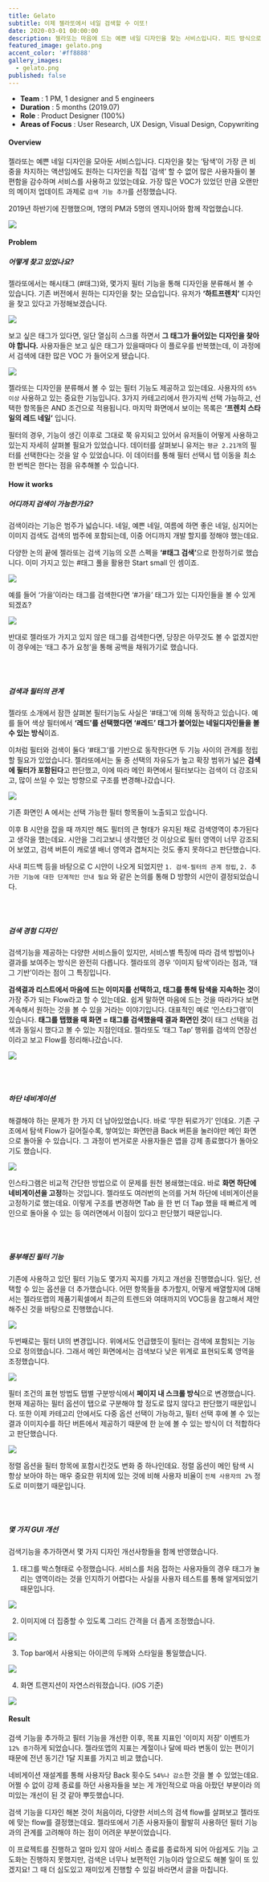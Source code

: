 ```yaml
---
title: Gelato
subtitle: 이제 젤라또에서 네일 검색할 수 이또!
date: 2020-03-01 00:00:00
description: 젤라또는 마음에 드는 예쁜 네일 디자인을 찾는 서비스입니다. 피드 방식으로만 탐색하던 기존의 방식을 넘어서, 검색 기능을 통해 더 편리한 탐색 경험을 만들었습니다.
featured_image: gelato.png
accent_color: '#ff8888'
gallery_images:
  - gelato.png
published: false  
---
```

* **Team** : 1 PM, 1 designer and 5 engineers
* **Duration** : 5 months (2019.07)
* **Role** : Product Designer (100%)
* **Areas of Focus** : User Research, UX Design, Visual Design, Copywriting 

#### Overview

젤라또는 예쁜 네일 디자인을 모아둔 서비스입니다. 디자인을 찾는 ‘탐색’이 가장 큰 비중을 차지하는 액션임에도 원하는 디자인을 직접 ‘검색’ 할 수 없어 많은 사용자들이 불편함을 감수하며 서비스를 사용하고 있었는데요. 가장 많은 VOC가 있었던 만큼 오랜만의 메이저 업데이트 과제로 ```검색 기능 추가```를 선정했습니다.

2019년 하반기에 진행했으며, 1명의 PM과 5명의 엔지니어와 함께 작업했습니다.

![](/images/projects/01_search/01.jpg)



#### Problem
##### 어떻게 찾고 있었나요?
젤라또에서는 해시태그 (#태그)와, 몇가지 필터 기능을 통해 디자인을 분류해서 볼 수 있습니다.
기존 버전에서 원하는 디자인을 찾는 모습입니다. 유저가 <b>‘하트프렌치’</b> 디자인을 찾고 있다고 가정해보겠습니다.

![](/images/projects/01_search/02.png)

보고 싶은 태그가 있다면, 일단 열심히 스크롤 하면서 <b>그 태그가 들어있는 디자인을 찾아야 합니다.</b> 사용자들은 보고 싶은 태그가 있을때마다 이 플로우를 반복했는데, 이 과정에서 검색에 대한 많은 VOC 가 들어오게 됐습니다.


![](/images/projects/01_search/03.png)

젤라또는 디자인을 분류해서 볼 수 있는 필터 기능도 제공하고 있는데요. 사용자의 `65% 이상` 사용하고 있는 중요한 기능입니다. 3가지 카테고리에서 한가지씩 선택 가능하고, 선택한 항목들은 AND 조건으로 적용됩니다. 마지막 화면에서 보이는 목록은 <b>‘프렌치 스타일의 레드 네일’</b> 입니다.

필터의 경우, 기능이 생긴 이후로 그대로 쭉 유지되고 있어서 유저들이 어떻게 사용하고 있는지 자세히 살펴볼 필요가 있었습니다. 데이터를 살펴보니 유저는 `평균 2.21개`의 필터를 선택한다는 것을 알 수 있었습니다. 이 데이터를 통해 필터 선택시 탭 이동을 최소 한 번씩은 한다는 점을 유추해볼 수 있습니다.

#### How it works
##### 어디까지 검색이 가능한가요?

검색이라는 기능은 범주가 넓습니다. 네일, 예쁜 네일, 여름에 하면 좋은 네일, 심지어는 이미지 검색도 검색의 범주에 포함되는데, 이중 어디까지 개발 할지를 정해야 했는데요.

다양한 논의 끝에 젤라또는 검색 기능의 오픈 스펙을 <b>‘#태그 검색’</b>으로 한정하기로 했습니다. 이미 가지고 있는 #태그 풀을 활용한 Start small 인 셈이죠.

![](/images/projects/01_search/04.png )

예를 들어 ‘가을’이라는 태그를 검색한다면 ‘#가을’ 태그가 있는 디자인들을 볼 수 있게 되겠죠?

![](/images/projects/01_search/05.png)

반대로 젤라또가 가지고 있지 않은 태그를 검색한다면, 당장은 아무것도 볼 수 없겠지만 이 경우에는 ‘태그 추가 요청’을 통해 공백을 채워가기로 했습니다.

<br>
<br>

##### 검색과 필터의 관계

젤라또 소개에서 잠깐 살펴본 필터기능도 사실은 ‘#태그’에 의해 동작하고 있습니다. 예를 들어 색상 필터에서 <b>‘레드’를 선택했다면 ‘#레드’ 태그가 붙어있는 네일디자인들을 볼 수 있는 방식</b>이죠.

이처럼 필터와 검색이 둘다 ‘#태그’를 기반으로 동작한다면 두 기능 사이의 관계를 정립할 필요가 있었습니다. 젤라또에서는 둘 중 선택의 자유도가 높고 확장 범위가 넓은 <b>검색에 필터가 포함된다</b>고 판단했고, 이에 따라 메인 화면에서 필터보다는 검색이 더 강조되고, 많이 쓰일 수 있는 방향으로 구조를 변경해나갔습니다.

![](/images/projects/01_search/06.png)

기존 화면인 A 에서는 선택 가능한 필터 항목들이 노출되고 있습니다.

이후 B 시안을 잡을 때 까지만 해도 필터의 큰 형태가 유지된 채로 검색영역이 추가된다고 생각을 했는데요. 시안을 그리고보니 생각했던 것 이상으로 필터 영역이 너무 강조되어 보였고, 검색 버튼이 캐로샐 배너 영역과 겹쳐지는 것도 좋지 못하다고 판단했습니다.

사내 피드백 등을 바탕으로 C 시안이 나오게 되었지만 `1. 검색-필터의 관계 정립`, `2. 추가한 기능에 대한 단계적인 안내 필요` 와 같은 논의를 통해 D 방향의 시안이 결정되었습니다.

<br>
<br>

##### 검색 경험 디자인

검색기능을 제공하는 다양한 서비스들이 있지만, 서비스별 특징에 따라 검색 방법이나 결과를 보여주는 방식은 완전히 다릅니다. 젤라또의 경우 ‘이미지 탐색’이라는 점과, ‘태그 기반’이라는 점이 그 특징입니다.

<b>검색결과 리스트에서 마음에 드는 이미지를 선택하고, 태그를 통해 탐색을 지속하는 것</b>이 가장 주가 되는 Flow라고 할 수 있는데요. 쉽게 말하면 마음에 드는 것을 따라가다 보면 계속해서 원하는 것을 볼 수 있을 거라는 이야기입니다. 대표적인 예로 ‘인스타그램’이 있습니다. <b>태그를 탭했을 때 화면 = 태그를 검색했을때 결과 화면인 것</b>이 태그 선택을 검색과 동일시 했다고 볼 수 있는 지점인데요. 젤라또도 ‘태그 Tap’ 행위를 검색의 연장선이라고 보고 Flow를 정리해나갔습니다.

![](/images/projects/01_search/07.png)

<br>
<br>

##### 하단 네비게이션
해결해야 하는 문제가 한 가지 더 남아있었습니다. 바로 ‘무한 뒤로가기’ 인데요. 기존 구조에서 탐색 Flow가 길어질수록, 쌓여있는 화면만큼 Back 버튼을 눌러야만 메인 화면으로 돌아올 수 있습니다. 그 과정이 번거로운 사용자들은 앱을 강제 종료했다가 돌아오기도 했습니다.

![](/images/projects/01_search/08.png)

인스타그램은 비교적 간단한 방법으로 이 문제를 원천 봉쇄했는데요. 바로 <b>화면 하단에 네비게이션을 고정</b>하는 것입니다. 젤라또도 여러번의 논의를 거쳐 하단에 네비게이션을 고정하기로 했는데요. 이렇게 구조를 변경하면 Tab 을 한 번 더 Tap 했을 때 빠르게 메인으로 돌아올 수 있는 등 여러면에서 이점이 있다고 판단했기 때문입니다.

<br>
<br>

##### 풍부해진 필터 기능
기존에 사용하고 있던 필터 기능도 몇가지 꼭지를 가지고 개선을 진행했습니다. 일단, 선택할 수 있는 옵션을 더 추가했습니다. 어떤 항목들을 추가할지, 어떻게 배열할지에 대해서는 젤라또랩의 제품기획셀에서 최근의 트렌드와 여태까지의 VOC등을 참고해서 제안해주신 것을 바탕으로 진행했습니다.

![](/images/projects/01_search/09.png)

두번째로는 필터 UI의 변경입니다. 위에서도 언급했듯이 필터는 검색에 포함되는 기능으로 정의했습니다. 그래서 메인 화면에서는 검색보다 낮은 위계로 표현되도록 영역을 조정했습니다.

![](/images/projects/01_search/10.png)

필터 조건의 표현 방법도 탭별 구분방식에서 <b>페이지 내 스크롤 방식</b>으로 변경했습니다. 현재 제공하는 필터 옵션이 탭으로 구분해야 할 정도로 많지 않다고 판단했기 때문입니다. 또한 이제 카테고리 안에서도 다중 옵션 선택이 가능하고, 필터 선택 후에 볼 수 있는 결과 이미지수를 하단 버튼에서 제공하기 때문에 한 눈에 볼 수 있는 방식이 더 적합하다고 판단했습니다.

![](/images/projects/01_search/11.png)

정렬 옵션을 필터 항목에 포함시킨것도 변화 중 하나인데요. 정렬 옵션이 메인 탐색 시 항상 보아야 하는 매우 중요한 위치에 있는 것에 비해 사용자 비율이 `전체 사용자의 2%` 정도로 미미했기 때문입니다.

<br>
<br>

##### 몇 가지 GUI 개선

검색기능을 추가하면서 몇 가지 디자인 개선사항들을 함께 반영했습니다.

1) 태그를 박스형태로 수정했습니다. 서비스를 처음 접하는 사용자들의 경우 태그가 눌리는 영역이라는 것을 인지하기 어렵다는 사실을 사용자 테스트를 통해 알게되었기 때문입니다.

![](/images/projects/01_search/12.png)

2) 이미지에 더 집중할 수 있도록 그리드 간격을 더 좁게 조정했습니다.

![](/images/projects/01_search/13.png)

3) Top bar에서 사용되는 아이콘의 두께와 스타일을 통일했습니다.

![](/images/projects/01_search/14.png)

4) 화면 트랜지션이 자연스러워졌습니다. (iOS 기준)

![](/images/projects/01_search/15.gif)


#### Result
검색 기능을 추가하고 필터 기능을 개선한 이후, 목표 지표인 '이미지 저장' 이벤트가 `12% 증가`하게 되었습니다. 젤라또앱의 지표는 계절이나 달에 따라 변동이 있는 편이기 때문에 전년 동기간 1달 지표를 가지고 비교 했습니다. 

네비게이션 재설계를 통해 사용자당 Back 횟수도 `54%나 감소`한 것을 볼 수 있었는데요. 어쩔 수 없이 강제 종료를 하던 사용자들을 보는 게 개인적으로 마음 아팠던 부분이라 의미있는 개선이 된 것 같아 뿌듯했습니다. 

검색 기능을 디자인 해본 것이 처음이라, 다양한 서비스의 검색 flow를 살펴보고 젤라또에 맞는 flow를 결정했는데요. 젤라또에서 기존 사용자들이 활발히 사용하던 필터 기능과의 관계를 고려해야 하는 점이 어려운 부분이었습니다. 

이 프로젝트를 진행하고 얼마 있지 않아 서비스 종료를 종료하게 되어 아쉽게도 기능 고도화는 진행하지 못했지만, 검색은 너무나 보편적인 기능이라 앞으로도 해볼 일이 또 있겠지요! 그 때 더 심도있고 재미있게 진행할 수 있길 바라면서 글을 마칩니다.